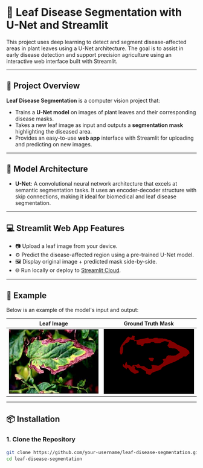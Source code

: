 # 🌿 Leaf Disease Segmentation with U-Net and Streamlit

This project uses deep learning to detect and segment disease-affected areas in plant leaves using a U-Net architecture. The goal is to assist in early disease detection and support precision agriculture using an interactive web interface built with Streamlit.

---

## 🚀 Project Overview

**Leaf Disease Segmentation** is a computer vision project that:
- Trains a **U-Net model** on images of plant leaves and their corresponding disease masks.
- Takes a new leaf image as input and outputs a **segmentation mask** highlighting the diseased area.
- Provides an easy-to-use **web app** interface with Streamlit for uploading and predicting on new images.

---

## 🧠 Model Architecture

- **U-Net**: A convolutional neural network architecture that excels at semantic segmentation tasks. It uses an encoder-decoder structure with skip connections, making it ideal for biomedical and leaf disease segmentation.

---

## 💻 Streamlit Web App Features

- 📷 Upload a leaf image from your device.
- ⚙️ Predict the disease-affected region using a pre-trained U-Net model.
- 🖼️ Display original image + predicted mask side-by-side.
- 🌐 Run locally or deploy to [Streamlit Cloud](https://streamlit.io/cloud).

---

## 📸 Example

Below is an example of the model's input and output:

| Leaf Image | Ground Truth Mask |
|------------|-------------------|
| ![Leaf](images/leaf_sample.jpg) | ![Mask](images/mask_sample.png) |

---

## 📦 Installation

### 1. Clone the Repository

```bash
git clone https://github.com/your-username/leaf-disease-segmentation.git
cd leaf-disease-segmentation
